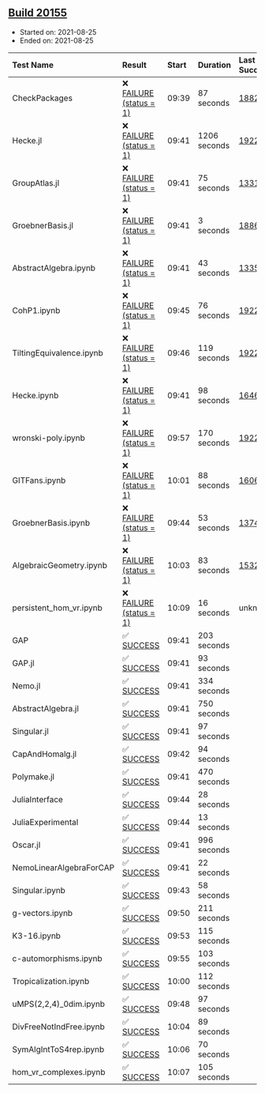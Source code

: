 ## [Build 20155](https://oscarci.mathematik.uni-kl.de/job/oscar/20155/)

* Started on: 2021-08-25
* Ended on: 2021-08-25

| Test Name    | Result | Start | Duration | Last Success | First Failure |
|:-------------|:-------|:------|:---------|:-------------|:--------------|
| CheckPackages | ❌ [FAILURE (status = 1)](https://oscarci.mathematik.uni-kl.de/job/oscar/20155/artifact/logs/build-20155/CheckPackages.log) | 09:39 | 87 seconds | [18822](https://oscarci.mathematik.uni-kl.de/job/oscar/18822/) | [18823](https://oscarci.mathematik.uni-kl.de/job/oscar/18823/) |
| Hecke.jl | ❌ [FAILURE (status = 1)](https://oscarci.mathematik.uni-kl.de/job/oscar/20155/artifact/logs/build-20155/Hecke.jl.log) | 09:41 | 1206 seconds | [19222](https://oscarci.mathematik.uni-kl.de/job/oscar/19222/) | [20152](https://oscarci.mathematik.uni-kl.de/job/oscar/20152/) |
| GroupAtlas.jl | ❌ [FAILURE (status = 1)](https://oscarci.mathematik.uni-kl.de/job/oscar/20155/artifact/logs/build-20155/GroupAtlas.jl.log) | 09:41 | 75 seconds | [13311](https://oscarci.mathematik.uni-kl.de/job/oscar/13311/) | [13312](https://oscarci.mathematik.uni-kl.de/job/oscar/13312/) |
| GroebnerBasis.jl | ❌ [FAILURE (status = 1)](https://oscarci.mathematik.uni-kl.de/job/oscar/20155/artifact/logs/build-20155/GroebnerBasis.jl.log) | 09:41 | 3 seconds | [18864](https://oscarci.mathematik.uni-kl.de/job/oscar/18864/) | [18865](https://oscarci.mathematik.uni-kl.de/job/oscar/18865/) |
| AbstractAlgebra.ipynb | ❌ [FAILURE (status = 1)](https://oscarci.mathematik.uni-kl.de/job/oscar/20155/artifact/logs/build-20155/AbstractAlgebra.ipynb.log) | 09:41 | 43 seconds | [13355](https://oscarci.mathematik.uni-kl.de/job/oscar/13355/) | [13356](https://oscarci.mathematik.uni-kl.de/job/oscar/13356/) |
| CohP1.ipynb | ❌ [FAILURE (status = 1)](https://oscarci.mathematik.uni-kl.de/job/oscar/20155/artifact/logs/build-20155/CohP1.ipynb.log) | 09:45 | 76 seconds | [19222](https://oscarci.mathematik.uni-kl.de/job/oscar/19222/) | [20152](https://oscarci.mathematik.uni-kl.de/job/oscar/20152/) |
| TiltingEquivalence.ipynb | ❌ [FAILURE (status = 1)](https://oscarci.mathematik.uni-kl.de/job/oscar/20155/artifact/logs/build-20155/TiltingEquivalence.ipynb.log) | 09:46 | 119 seconds | [19222](https://oscarci.mathematik.uni-kl.de/job/oscar/19222/) | [20152](https://oscarci.mathematik.uni-kl.de/job/oscar/20152/) |
| Hecke.ipynb | ❌ [FAILURE (status = 1)](https://oscarci.mathematik.uni-kl.de/job/oscar/20155/artifact/logs/build-20155/Hecke.ipynb.log) | 09:41 | 98 seconds | [16463](https://oscarci.mathematik.uni-kl.de/job/oscar/16463/) | [16464](https://oscarci.mathematik.uni-kl.de/job/oscar/16464/) |
| wronski-poly.ipynb | ❌ [FAILURE (status = 1)](https://oscarci.mathematik.uni-kl.de/job/oscar/20155/artifact/logs/build-20155/wronski-poly.ipynb.log) | 09:57 | 170 seconds | [19222](https://oscarci.mathematik.uni-kl.de/job/oscar/19222/) | [20152](https://oscarci.mathematik.uni-kl.de/job/oscar/20152/) |
| GITFans.ipynb | ❌ [FAILURE (status = 1)](https://oscarci.mathematik.uni-kl.de/job/oscar/20155/artifact/logs/build-20155/GITFans.ipynb.log) | 10:01 | 88 seconds | [16068](https://oscarci.mathematik.uni-kl.de/job/oscar/16068/) | [16069](https://oscarci.mathematik.uni-kl.de/job/oscar/16069/) |
| GroebnerBasis.ipynb | ❌ [FAILURE (status = 1)](https://oscarci.mathematik.uni-kl.de/job/oscar/20155/artifact/logs/build-20155/GroebnerBasis.ipynb.log) | 09:44 | 53 seconds | [13748](https://oscarci.mathematik.uni-kl.de/job/oscar/13748/) | [13749](https://oscarci.mathematik.uni-kl.de/job/oscar/13749/) |
| AlgebraicGeometry.ipynb | ❌ [FAILURE (status = 1)](https://oscarci.mathematik.uni-kl.de/job/oscar/20155/artifact/logs/build-20155/AlgebraicGeometry.ipynb.log) | 10:03 | 83 seconds | [15322](https://oscarci.mathematik.uni-kl.de/job/oscar/15322/) | [15323](https://oscarci.mathematik.uni-kl.de/job/oscar/15323/) |
| persistent_hom_vr.ipynb | ❌ [FAILURE (status = 1)](https://oscarci.mathematik.uni-kl.de/job/oscar/20155/artifact/logs/build-20155/persistent_hom_vr.ipynb.log) | 10:09 | 16 seconds | unknown | unknown |
| GAP | ✅ [SUCCESS](https://oscarci.mathematik.uni-kl.de/job/oscar/20155/artifact/logs/build-20155/GAP.log) | 09:41 | 203 seconds |  |  |
| GAP.jl | ✅ [SUCCESS](https://oscarci.mathematik.uni-kl.de/job/oscar/20155/artifact/logs/build-20155/GAP.jl.log) | 09:41 | 93 seconds |  |  |
| Nemo.jl | ✅ [SUCCESS](https://oscarci.mathematik.uni-kl.de/job/oscar/20155/artifact/logs/build-20155/Nemo.jl.log) | 09:41 | 334 seconds |  |  |
| AbstractAlgebra.jl | ✅ [SUCCESS](https://oscarci.mathematik.uni-kl.de/job/oscar/20155/artifact/logs/build-20155/AbstractAlgebra.jl.log) | 09:41 | 750 seconds |  |  |
| Singular.jl | ✅ [SUCCESS](https://oscarci.mathematik.uni-kl.de/job/oscar/20155/artifact/logs/build-20155/Singular.jl.log) | 09:41 | 97 seconds |  |  |
| CapAndHomalg.jl | ✅ [SUCCESS](https://oscarci.mathematik.uni-kl.de/job/oscar/20155/artifact/logs/build-20155/CapAndHomalg.jl.log) | 09:42 | 94 seconds |  |  |
| Polymake.jl | ✅ [SUCCESS](https://oscarci.mathematik.uni-kl.de/job/oscar/20155/artifact/logs/build-20155/Polymake.jl.log) | 09:41 | 470 seconds |  |  |
| JuliaInterface | ✅ [SUCCESS](https://oscarci.mathematik.uni-kl.de/job/oscar/20155/artifact/logs/build-20155/JuliaInterface.log) | 09:44 | 28 seconds |  |  |
| JuliaExperimental | ✅ [SUCCESS](https://oscarci.mathematik.uni-kl.de/job/oscar/20155/artifact/logs/build-20155/JuliaExperimental.log) | 09:44 | 13 seconds |  |  |
| Oscar.jl | ✅ [SUCCESS](https://oscarci.mathematik.uni-kl.de/job/oscar/20155/artifact/logs/build-20155/Oscar.jl.log) | 09:41 | 996 seconds |  |  |
| NemoLinearAlgebraForCAP | ✅ [SUCCESS](https://oscarci.mathematik.uni-kl.de/job/oscar/20155/artifact/logs/build-20155/NemoLinearAlgebraForCAP.log) | 09:41 | 22 seconds |  |  |
| Singular.ipynb | ✅ [SUCCESS](https://oscarci.mathematik.uni-kl.de/job/oscar/20155/artifact/logs/build-20155/Singular.ipynb.log) | 09:43 | 58 seconds |  |  |
| g-vectors.ipynb | ✅ [SUCCESS](https://oscarci.mathematik.uni-kl.de/job/oscar/20155/artifact/logs/build-20155/g-vectors.ipynb.log) | 09:50 | 211 seconds |  |  |
| K3-16.ipynb | ✅ [SUCCESS](https://oscarci.mathematik.uni-kl.de/job/oscar/20155/artifact/logs/build-20155/K3-16.ipynb.log) | 09:53 | 115 seconds |  |  |
| c-automorphisms.ipynb | ✅ [SUCCESS](https://oscarci.mathematik.uni-kl.de/job/oscar/20155/artifact/logs/build-20155/c-automorphisms.ipynb.log) | 09:55 | 103 seconds |  |  |
| Tropicalization.ipynb | ✅ [SUCCESS](https://oscarci.mathematik.uni-kl.de/job/oscar/20155/artifact/logs/build-20155/Tropicalization.ipynb.log) | 10:00 | 112 seconds |  |  |
| uMPS(2,2,4)_0dim.ipynb | ✅ [SUCCESS](https://oscarci.mathematik.uni-kl.de/job/oscar/20155/artifact/logs/build-20155/uMPS-2-2-4-_0dim.ipynb.log) | 09:48 | 97 seconds |  |  |
| DivFreeNotIndFree.ipynb | ✅ [SUCCESS](https://oscarci.mathematik.uni-kl.de/job/oscar/20155/artifact/logs/build-20155/DivFreeNotIndFree.ipynb.log) | 10:04 | 89 seconds |  |  |
| SymAlgIntToS4rep.ipynb | ✅ [SUCCESS](https://oscarci.mathematik.uni-kl.de/job/oscar/20155/artifact/logs/build-20155/SymAlgIntToS4rep.ipynb.log) | 10:06 | 70 seconds |  |  |
| hom_vr_complexes.ipynb | ✅ [SUCCESS](https://oscarci.mathematik.uni-kl.de/job/oscar/20155/artifact/logs/build-20155/hom_vr_complexes.ipynb.log) | 10:07 | 105 seconds |  |  |
